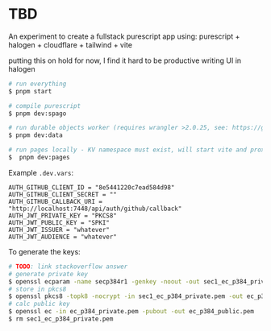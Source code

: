 # TBD

An experiment to create a fullstack purescript app using: purescript + halogen + cloudflare + tailwind + vite

putting this on hold for now, I find it hard to be productive writing UI in halogen


```bash
# run everything
$ pnpm start

# compile purescript
$ pnpm dev:spago

# run durable objects worker (requires wrangler >2.0.25, see: https://github.com/cloudflare/wrangler2/pull/1641)
$ pnpm dev:data

# run pages locally - KV namespace must exist, will start vite and proxy it
$  pnpm dev:pages
```


Example `.dev.vars`:
```
AUTH_GITHUB_CLIENT_ID = "8e5441220c7ead584d98"
AUTH_GITHUB_CLIENT_SECRET = ""
AUTH_GITHUB_CALLBACK_URI = "http://localhost:7448/api/auth/github/callback"
AUTH_JWT_PRIVATE_KEY = "PKCS8"
AUTH_JWT_PUBLIC_KEY = "SPKI"
AUTH_JWT_ISSUER = "whatever"
AUTH_JWT_AUDIENCE = "whatever"
```

To generate the keys:
```bash
# TODO: link stackoverflow answer
# generate private key
$ openssl ecparam -name secp384r1 -genkey -noout -out sec1_ec_p384_private.pem
# store in pkcs8
$ openssl pkcs8 -topk8 -nocrypt -in sec1_ec_p384_private.pem -out ec_p384_private.pem
# calc public key
$ openssl ec -in ec_p384_private.pem -pubout -out ec_p384_public.pem
$ rm sec1_ec_p384_private.pem
```
